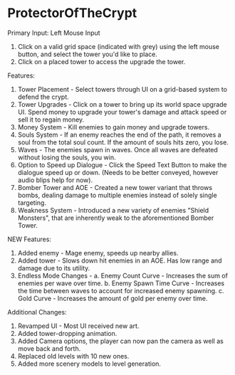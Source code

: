 # ProtectorOfTheCrypt

Primary Input: Left Mouse Input

1. Click on a valid grid space (indicated with grey) using the left mouse button, and select the tower you'd like to place.
2. Click on a placed tower to access the upgrade the tower.

Features:
1. Tower Placement - Select towers through UI on a grid-based system to defend the crypt.
2. Tower Upgrades - Click on a tower to bring up its world space upgrade UI. Spend money to upgrade your tower's damage and attack speed or sell it to regain money.
3. Money System - Kill enemies to gain money and upgrade towers.
4. Souls System - If an enemy reaches the end of the path, it removes a soul from the total soul count. If the amount of souls hits zero, you lose.
5. Waves - The enemies spawn in waves. Once all waves are defeated without losing the souls, you win.
6. Option to Speed up Dialogue - Click the Speed Text Button to make the dialogue speed up or down. (Needs to be better conveyed, however audio blips help for now).
7. Bomber Tower and AOE - Created a new tower variant that throws bombs, dealing damage to multiple enemies instead of solely single targeting.
8. Weakness System - Introduced a new variety of enemies "Shield Monsters", that are inherently weak to the aforementioned Bomber Tower.

NEW Features:
1. Added enemy - Mage enemy, speeds up nearby allies.
2. Added tower - Slows down hit enemies in an AOE. Has low range and damage due to its utility.
3. Endless Mode Changes -
    a. Enemy Count Curve - Increases the sum of enemies per wave over time.
    b. Enemy Spawn Time Curve - Increases the time between waves to account for increased enemy spawning.
    c. Gold Curve - Increases the amount of gold per enemy over time.

Additional Changes:
1. Revamped UI - Most UI received new art.
2. Added tower-dropping animation.
3. Added Camera options, the player can now pan the camera as well as move back and forth.
4. Replaced old levels with 10 new ones.
5. Added more scenery models to level generation.
